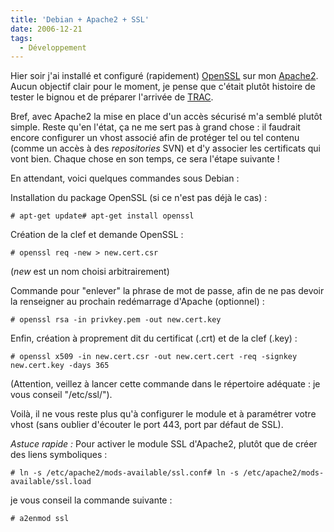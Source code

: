 ```yaml
---
title: 'Debian + Apache2 + SSL'
date: 2006-12-21
tags:
  - Développement
---
```


Hier soir j'ai installé et configuré (rapidement) [OpenSSL](http://www.openssl.org) sur mon [Apache2](http://httpd.apache.org). Aucun objectif clair pour le moment, je pense que c'était plutôt histoire de tester le bignou et de préparer l'arrivée de [TRAC](http://trac.edgewall.org).

Bref, avec Apache2 la mise en place d'un accès sécurisé m'a semblé plutôt simple. Reste qu'en l'état, ça ne me sert pas à grand chose : il faudrait encore configurer un vhost associé afin de protéger tel ou tel contenu (comme un accès à des *repositories* SVN) et d'y associer les certificats qui vont bien.
Chaque chose en son temps, ce sera l'étape suivante !

En attendant, voici quelques commandes sous Debian :
<!-- excerpt -->
Installation du package OpenSSL (si ce n'est pas déjà le cas) :

```
# apt-get update# apt-get install openssl
```

Création de la clef et demande OpenSSL :

```
# openssl req -new > new.cert.csr
```

(*new* est un nom choisi arbitrairement)

Commande pour "enlever" la phrase de mot de passe, afin de ne pas devoir la renseigner au prochain redémarrage d'Apache (optionnel) :

```
# openssl rsa -in privkey.pem -out new.cert.key
```

Enfin, création à proprement dit du certificat (.crt) et de la clef (.key) :

```
# openssl x509 -in new.cert.csr -out new.cert.cert -req -signkey new.cert.key -days 365
```

(Attention, veillez à lancer cette commande dans le répertoire adéquate : je vous conseil "/etc/ssl/").

Voilà, il ne vous reste plus qu'à configurer le module et à paramétrer votre vhost (sans oublier d'écouter le port 443, port par défaut de SSL).

*Astuce rapide :*
Pour activer le module SSL d'Apache2, plutôt que de créer des liens symboliques :

```
# ln -s /etc/apache2/mods-available/ssl.conf# ln -s /etc/apache2/mods-available/ssl.load
```

je vous conseil la commande suivante :

```
# a2enmod ssl
```

